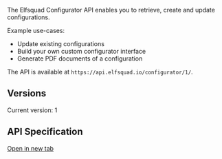 The Elfsquad Configurator API enables you to retrieve, create and update configurations.

Example use-cases:

* Update existing configurations
* Build your own custom configurator interface
* Generate PDF documents of a configuration

The API is available at `https://api.elfsquad.io/configurator/1/`.

## Versions

Current version: 1

## API Specification

<a href="https://api.elfsquad.io/configurator/1/docs" target="_blank">Open in new tab</a>